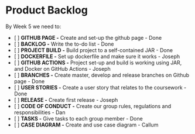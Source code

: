 # Product Backlog
By Week 5 we need to:
- \[ \] **GITHUB PAGE -** Create and set-up the github page - Done
- \[ \] **BACKLOG -** Write the to-do list - Done
- \[ \] **PROJECT BUILD -** Build project to a self-contained JAR - Done
- \[ \] **DOCKERFILE -** Set up dockerfile and make sure it works - Joseph
- \[ \] **GITHUB ACTIONS -** Project set-up and build is working using JAR, and Docker on GitHub Actions - Joseph
- \[ \] **BRANCHES -** Create master, develop and release branches on Github page - Done
- \[ \] **USER STORIES -** Create a user story that relates to the coursework - Done
- \[ \] **RELEASE -** Create first release - Joseph
- \[ \] **CODE OF CONDUCT -** Create our group rules, regulations and responsibilities - Dan
- \[ \] **TASKS -** Give tasks to each group member - Done
- \[ \] **CASE DIAGRAM -** Create and use case diagram - Callum
